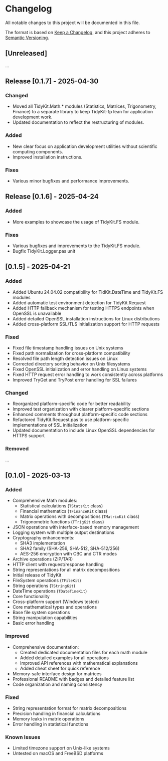 # Changelog

All notable changes to this project will be documented in this file.

The format is based on [Keep a Changelog](https://keepachangelog.com/en/1.0.0/),
and this project adheres to [Semantic Versioning](https://semver.org/spec/v2.0.0.html).

## [Unreleased]

...

## Release [0.1.7] - 2025-04-30

### Changed

- Moved all TidyKit.Math.* modules (Statistics, Matrices, Trigonometry, Finance) to a separate library to keep TidyKit-fp lean for application development work.
- Updated documentation to reflect the restructuring of modules.

### Added

- New clear focus on application development utilities without scientific computing components.
- Improved installation instructions.

### Fixes

- Various minor bugfixes and performance improvements.


## Release [0.1.6] - 2025-04-24

### Added

- More examples to showcase the usage of TidyKit.FS module.

### Fixes

- Various bugfixes and improvements to the TidyKit.FS module.
- Bugfix TidyKit.Logger.pas unit

## [0.1.5] - 2025-04-21

### Added

- Added Ubuntu 24.04.02 compatibility for TidKit.DateTime and TidyKit.FS modules
- Added automatic test environment detection for TidyKit.Request
- Added HTTP fallback mechanism for testing HTTPS endpoints when OpenSSL is unavailable
- Added detailed OpenSSL installation instructions for Linux distributions
- Added cross-platform SSL/TLS initialization support for HTTP requests

### Fixed

- Fixed file timestamp handling issues on Unix systems
- Fixed path normalization for cross-platform compatibility
- Resolved file path length detection issues on Linux
- Corrected directory sorting behavior on Unix filesystems
- Fixed OpenSSL initialization and error handling on Linux systems
- Fixed HTTP request error handling to work consistently across platforms
- Improved TryGet and TryPost error handling for SSL failures

### Changed

- Reorganized platform-specific code for better readability
- Improved test organization with clearer platform-specific sections 
- Enhanced comments throughout platform-specific code sections
- Refactored TidyKit.Request.pas to use platform-specific implementations of SSL initialization
- Updated documentation to include Linux OpenSSL dependencies for HTTPS support

### Removed

...

## [0.1.0] - 2025-03-13

### Added

- Comprehensive Math modules:
  - Statistical calculations (`TStatsKit` class)
  - Financial mathematics (`TFinanceKit` class)
  - Matrix operations with decompositions (`TMatrixKit` class)
  - Trigonometric functions (`TTrigKit` class)
- JSON operations with interface-based memory management
- Logging system with multiple output destinations
- Cryptography enhancements:
  - SHA3 implementation
  - SHA2 family (SHA-256, SHA-512, SHA-512/256)
  - AES-256 encryption with CBC and CTR modes
- Archive operations (ZIP/TAR)
- HTTP client with request/response handling
- String representations for all matrix decompositions
- Initial release of TidyKit
- FileSystem operations (`TFileKit`)
- String operations (`TStringKit`)
- DateTime operations (`TDateTimeKit`)
- Core functionality
- Cross-platform support (Windows tested)
- Core mathematical types and operations
- Base file system operations
- String manipulation capabilities
- Basic error handling

### Improved

- Comprehensive documentation:
  - Created dedicated documentation files for each math module
  - Added detailed examples for all operations
  - Improved API references with mathematical explanations
  - Added cheat sheet for quick reference
- Memory-safe interface design for matrices
- Professional README with badges and detailed feature list
- Code organization and naming consistency

### Fixed

- String representation format for matrix decompositions
- Precision handling in financial calculations
- Memory leaks in matrix operations
- Error handling in statistical functions

### Known Issues

- Limited timezone support on Unix-like systems
- Untested on macOS and FreeBSD platforms
